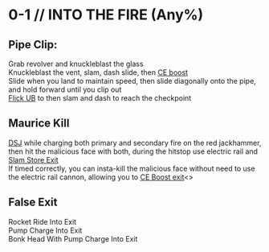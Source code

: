 # 0-1 // INTO THE FIRE (Any%)
## Pipe Clip:
Grab revolver and knuckleblast the glass <br/>
Knuckleblast the vent, slam, dash slide, then [CE boost](/guides/speedrun-tech.md#ce-boost-core-eject-boost) <br />
Slide when you land to maintain speed, then slide diagonally onto the pipe, and hold forward until you clip out <br />
[Flick UB](/guides/speedrun-tech.md#flick-ub) to then slam and dash to reach the checkpoint <br />

## Maurice Kill <br/>
[DSJ](/guides/speedrun-tech.md#dsj-dash-slide-jump) while charging both primary and secondary fire on the red jackhammer, then hit the malicious face with both, during the hitstop use electric rail and [Slam Store Exit](/guides/speedrun-tech.md#slam-store-exit) <br />
If timed correctly, you can insta-kill the malicious face without need to use the electric rail cannon, allowing you to [CE Boost exit](/guides/speedrun-tech.md#ce-boost-exit)<>

## False Exit <br />
Rocket Ride Into Exit <br />
Pump Charge Into Exit <br />
Bonk Head With Pump Charge Into Exit <br />